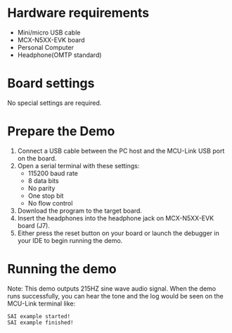 Hardware requirements
=====================
- Mini/micro USB cable
- MCX-N5XX-EVK board
- Personal Computer
- Headphone(OMTP standard)

Board settings
============
No special settings are required.

Prepare the Demo
===============
1.  Connect a USB cable between the PC host and the MCU-Link USB port on the board.
2.  Open a serial terminal with these settings:
    - 115200 baud rate
    - 8 data bits
    - No parity
    - One stop bit
    - No flow control
3.  Download the program to the target board.
4. Insert the headphones into the headphone jack on MCX-N5XX-EVK board (J7).
5. Either press the reset button on your board or launch the debugger in your IDE to begin running the demo.

Running the demo
===============
Note: This demo outputs 215HZ sine wave audio signal.
When the demo runs successfully, you can hear the tone and the log would be seen on the MCU-Link terminal like:

~~~~~~~~~~~~~~~~~~~
SAI example started!
SAI example finished!
~~~~~~~~~~~~~~~~~~~
